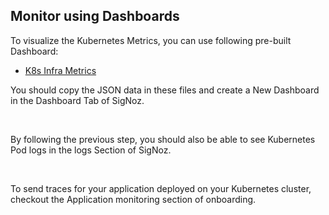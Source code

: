 ## Monitor using Dashboards

To visualize the Kubernetes Metrics, you can use following pre-built Dashboard:

- [K8s Infra Metrics](https://github.com/SigNoz/dashboards/tree/main/k8s-infra-metrics)

You should copy the JSON data in these files and create a New Dashboard in the Dashboard Tab of SigNoz.

&nbsp;

By following the previous step, you should also be able to see Kubernetes Pod logs in the logs Section of SigNoz.

&nbsp;

To send traces for your application deployed on your Kubernetes cluster, checkout the Application monitoring section of onboarding.
